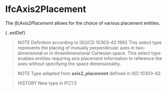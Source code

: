 # IfcAxis2Placement

The _IfcAxis2Placement_ allows for the choice of various placement entities.<!-- end of definition -->

{ .extDef}
> NOTE  Definition according to ISO/CD 10303-42:1992
> This select type represents the placing of mutually perpendicular axes in two-dimensional or in threedimensional Cartesian space.
> This select type enables entities requiring axis placement information to reference the axes without specifying the space dimensionality.

> NOTE  Type adapted from **axis2_placement** defined in ISO 10303-42.

> HISTORY  New type in IFC1.5
